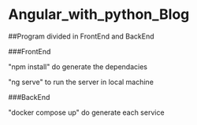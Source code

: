 # Angular_with_python_Blog

##Program divided in FrontEnd and BackEnd

###FrontEnd

"npm install" do generate the dependacies

"ng serve" to run the server in local machine


###BackEnd

"docker compose up" do generate each service

